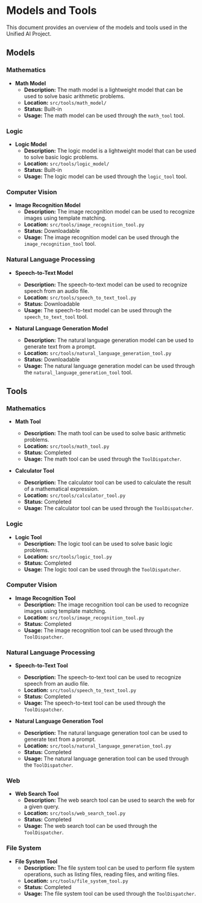 # Models and Tools

This document provides an overview of the models and tools used in the Unified AI Project.

## Models

### Mathematics

*   **Math Model**
    *   **Description:** The math model is a lightweight model that can be used to solve basic arithmetic problems.
    *   **Location:** `src/tools/math_model/`
    *   **Status:** Built-in
    *   **Usage:** The math model can be used through the `math_tool` tool.

### Logic

*   **Logic Model**
    *   **Description:** The logic model is a lightweight model that can be used to solve basic logic problems.
    *   **Location:** `src/tools/logic_model/`
    *   **Status:** Built-in
    *   **Usage:** The logic model can be used through the `logic_tool` tool.

### Computer Vision

*   **Image Recognition Model**
    *   **Description:** The image recognition model can be used to recognize images using template matching.
    *   **Location:** `src/tools/image_recognition_tool.py`
    *   **Status:** Downloadable
    *   **Usage:** The image recognition model can be used through the `image_recognition_tool` tool.

### Natural Language Processing

*   **Speech-to-Text Model**
    *   **Description:** The speech-to-text model can be used to recognize speech from an audio file.
    *   **Location:** `src/tools/speech_to_text_tool.py`
    *   **Status:** Downloadable
    *   **Usage:** The speech-to-text model can be used through the `speech_to_text_tool` tool.

*   **Natural Language Generation Model**
    *   **Description:** The natural language generation model can be used to generate text from a prompt.
    *   **Location:** `src/tools/natural_language_generation_tool.py`
    *   **Status:** Downloadable
    *   **Usage:** The natural language generation model can be used through the `natural_language_generation_tool` tool.

## Tools

### Mathematics

*   **Math Tool**
    *   **Description:** The math tool can be used to solve basic arithmetic problems.
    *   **Location:** `src/tools/math_tool.py`
    *   **Status:** Completed
    *   **Usage:** The math tool can be used through the `ToolDispatcher`.

*   **Calculator Tool**
    *   **Description:** The calculator tool can be used to calculate the result of a mathematical expression.
    *   **Location:** `src/tools/calculator_tool.py`
    *   **Status:** Completed
    *   **Usage:** The calculator tool can be used through the `ToolDispatcher`.

### Logic

*   **Logic Tool**
    *   **Description:** The logic tool can be used to solve basic logic problems.
    *   **Location:** `src/tools/logic_tool.py`
    *   **Status:** Completed
    *   **Usage:** The logic tool can be used through the `ToolDispatcher`.

### Computer Vision

*   **Image Recognition Tool**
    *   **Description:** The image recognition tool can be used to recognize images using template matching.
    *   **Location:** `src/tools/image_recognition_tool.py`
    *   **Status:** Completed
    *   **Usage:** The image recognition tool can be used through the `ToolDispatcher`.

### Natural Language Processing

*   **Speech-to-Text Tool**
    *   **Description:** The speech-to-text tool can be used to recognize speech from an audio file.
    *   **Location:** `src/tools/speech_to_text_tool.py`
    *   **Status:** Completed
    *   **Usage:** The speech-to-text tool can be used through the `ToolDispatcher`.

*   **Natural Language Generation Tool**
    *   **Description:** The natural language generation tool can be used to generate text from a prompt.
    *   **Location:** `src/tools/natural_language_generation_tool.py`
    *   **Status:** Completed
    *   **Usage:** The natural language generation tool can be used through the `ToolDispatcher`.

### Web

*   **Web Search Tool**
    *   **Description:** The web search tool can be used to search the web for a given query.
    *   **Location:** `src/tools/web_search_tool.py`
    *   **Status:** Completed
    *   **Usage:** The web search tool can be used through the `ToolDispatcher`.

### File System

*   **File System Tool**
    *   **Description:** The file system tool can be used to perform file system operations, such as listing files, reading files, and writing files.
    *   **Location:** `src/tools/file_system_tool.py`
    *   **Status:** Completed
    *   **Usage:** The file system tool can be used through the `ToolDispatcher`.
